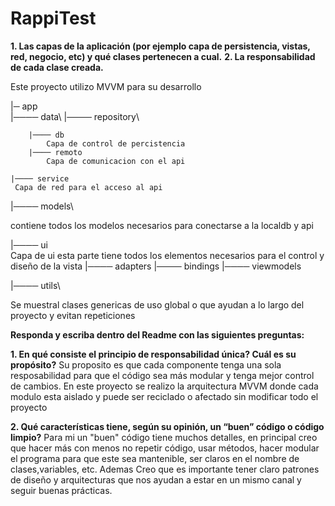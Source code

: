 # RappiTest

**1. Las capas de la aplicación (por ejemplo capa de persistencia, vistas, red, negocio, etc) y qué clases pertenecen a cual.**
**2. La responsabilidad de cada clase creada.**

Este proyecto utilizo MVVM para su desarrollo

|─ app\
  |──── data\ 
  	|──── repository\

  		|──── db
  			Capa de control de percistencia
  		|──── remoto
  			Capa de comunicacion con el api

  	|──── service
 	 Capa de red para el acceso al api
  
  
  |──── models\

  contiene todos los modelos necesarios para conectarse a la localdb y api
    
  |──── ui\
  Capa de ui esta parte tiene todos los elementos necesarios para el control y diseño de la vista 
  	|──── adapters
  	|──── bindings
  	|──── viewmodels 

  |──── utils\ 
  
  Se muestral clases genericas de uso global o que ayudan a lo largo del proyecto y evitan repeticiones



**Responda y escriba dentro del Readme con las siguientes preguntas:**

**1. En qué consiste el principio de responsabilidad única? Cuál es su propósito?**
Su proposito es que cada componente tenga una sola resposabilidad para que el código sea más modular y tenga mejor control de cambios. En este proyecto se realizo la arquitectura MVVM donde cada modulo esta aislado y puede ser reciclado o afectado sin modificar todo el proyecto

**2. Qué características tiene, según su opinión, un “buen” código o código limpio?**
Para mi un "buen" código tiene muchos detalles, en principal creo que hacer más con menos no repetir código, usar métodos, hacer modular el programa para que este sea mantenible, ser claros en el nombre de clases,variables, etc.
Ademas Creo que es importante tener claro patrones de diseño y arquitecturas que nos ayudan a estar en un mismo canal y seguir buenas prácticas.


